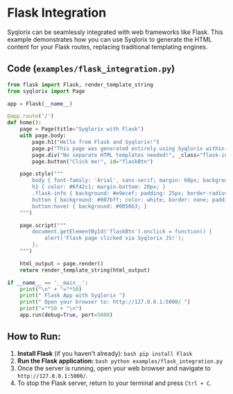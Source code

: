 # Flask Integration

Syqlorix can be seamlessly integrated with web frameworks like Flask. This example demonstrates how you can use Syqlorix to generate the HTML content for your Flask routes, replacing traditional templating engines.

## Code (`examples/flask_integration.py`)

```python
from flask import Flask, render_template_string
from syqlorix import Page

app = Flask(__name__)

@app.route('/')
def home():
    page = Page(title="Syqlorix with Flask")
    with page.body:
        page.h1("Hello from Flask and Syqlorix!")
        page.p("This page was generated entirely using Syqlorix within a Flask app.")
        page.div("No separate HTML templates needed!", _class="flask-info")
        page.button("Click me!", id="flaskBtn")

    page.style("""
        body { font-family: 'Arial', sans-serif; margin: 60px; background: #f8f9fa; color: #495057; text-align: center; }
        h1 { color: #6f42c1; margin-bottom: 20px; }
        .flask-info { background: #e9ecef; padding: 25px; border-radius: 8px; margin: 30px auto; max-width: 600px; box-shadow: 0 4px 8px rgba(0,0,0,0.1); }
        button { background: #007bff; color: white; border: none; padding: 15px 30px; border-radius: 25px; cursor: pointer; font-size: 1.2em; transition: background 0.3s ease; }
        button:hover { background: #0056b3; }
    """)

    page.script("""
        document.getElementById('flaskBtn').onclick = function() {
            alert('Flask page clicked via Syqlorix JS!');
        };
    """)

    html_output = page.render()
    return render_template_string(html_output)

if __name__ == '__main__':
    print("\n" + "="*50)
    print(" Flask App with Syqlorix ")
    print(" Open your browser to: http://127.0.0.1:5000/ ")
    print("="*50 + "\n")
    app.run(debug=True, port=5000)
```

## How to Run:

1.  **Install Flask** (if you haven't already):
        ```bash
        pip install Flask
        ```
2.  **Run the Flask application:**
        ```bash
        python examples/flask_integration.py
        ```
3.  Once the server is running, open your web browser and navigate to `http://127.0.0.1:5000/`.
4.  To stop the Flask server, return to your terminal and press `Ctrl + C`.
